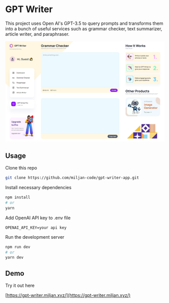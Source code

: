 # GPT Writer

This project uses Open AI's GPT-3.5 to query prompts and transforms them into a bunch of useful services such as grammar checker, text summarizer, article writer, and paraphraser.

![GPT Writer](/gpt-writer.jpg)

## Usage

Clone this repo

```bash
git clone https://github.com/miljan-code/gpt-writer-app.git
```

Install necessary dependencies

```bash
npm install
# or
yarn
```

Add OpenAI API key to .env file

```env
OPENAI_API_KEY=your api key
```

Run the development server

```bash
npm run dev
# or
yarn dev
```

## Demo

Try it out here

[https://gpt-writer.miljan.xyz/](https://gpt-writer.miljan.xyz/)
